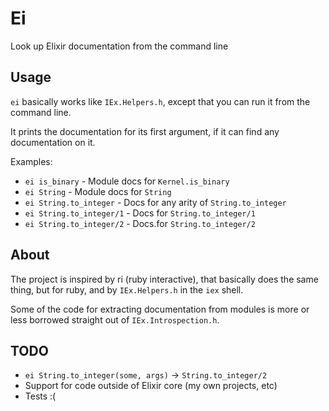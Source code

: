 # Ei

Look up Elixir documentation from the command line

## Usage

`ei` basically works like `IEx.Helpers.h`, except that you can run it
from the command line.

It prints the documentation for its first argument, if it can find any
documentation on it.

Examples:

* `ei is_binary`           - Module docs for `Kernel.is_binary`
* `ei String`              - Module docs for `String`
* `ei String.to_integer`   - Docs for any arity of `String.to_integer`
* `ei String.to_integer/1` - Docs for `String.to_integer/1`
* `ei String.to_integer/2` - Docs.for `String.to_integer/2`

## About

The project is inspired by ri (ruby interactive), that basically does
the same thing, but for ruby, and by `IEx.Helpers.h` in the `iex` shell.

Some of the code for extracting documentation from modules is more or
less borrowed straight out of `IEx.Introspection.h`.

## TODO

* `ei String.to_integer(some, args)` -> `String.to_integer/2`
* Support for code outside of Elixir core (my own projects, etc)
* Tests :(
